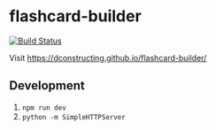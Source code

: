 # flashcard-builder

[![Build Status](https://travis-ci.org/dconstructing/flashcard-builder.svg?branch=master)](https://travis-ci.org/dconstructing/flashcard-builder)

Visit https://dconstructing.github.io/flashcard-builder/

## Development

1. `npm run dev`
2. `python -m SimpleHTTPServer`
